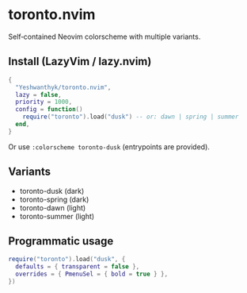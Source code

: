 # toronto.nvim

Self‑contained Neovim colorscheme with multiple variants.

## Install (LazyVim / lazy.nvim)

```lua
{
  "Yeshwanthyk/toronto.nvim",
  lazy = false,
  priority = 1000,
  config = function()
    require("toronto").load("dusk") -- or: dawn | spring | summer
  end,
}
```

Or use `:colorscheme toronto-dusk` (entrypoints are provided).

## Variants
- toronto-dusk (dark)
- toronto-spring (dark)
- toronto-dawn (light)
- toronto-summer (light)

## Programmatic usage
```lua
require("toronto").load("dusk", {
  defaults = { transparent = false },
  overrides = { PmenuSel = { bold = true } },
})
```
